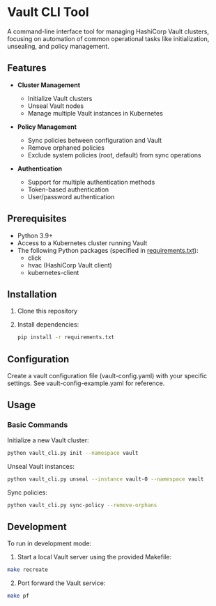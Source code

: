 # Vault CLI Tool

A command-line interface tool for managing HashiCorp Vault clusters, focusing on automation of common operational tasks like initialization, unsealing, and policy management.

## Features

- **Cluster Management**
  - Initialize Vault clusters
  - Unseal Vault nodes
  - Manage multiple Vault instances in Kubernetes
- **Policy Management**

  - Sync policies between configuration and Vault
  - Remove orphaned policies
  - Exclude system policies (root, default) from sync operations

- **Authentication**
  - Support for multiple authentication methods
  - Token-based authentication
  - User/password authentication

## Prerequisites

- Python 3.9+
- Access to a Kubernetes cluster running Vault
- The following Python packages (specified in [requirements.txt](requirements.txt)):
  - click
  - hvac (HashiCorp Vault client)
  - kubernetes-client

## Installation

1. Clone this repository
2. Install dependencies:

   ```sh
   pip install -r requirements.txt
   ```

## Configuration

Create a vault configuration file (vault-config.yaml) with your specific settings. See vault-config-example.yaml for reference.

## Usage

### Basic Commands

Initialize a new Vault cluster:

```sh
python vault_cli.py init --namespace vault
```

Unseal Vault instances:

```sh
python vault_cli.py unseal --instance vault-0 --namespace vault
```

Sync policies:

```sh
python vault_cli.py sync-policy --remove-orphans
```

## Development

To run in development mode:

1. Start a local Vault server using the provided Makefile:

```sh
make recreate
```

2. Port forward the Vault service:

```sh
make pf
```
